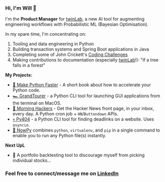 ### Hi, I'm Will 👋

I'm the **Product Manager** for [twinLab](https://twinlab.ai), a new AI tool for augmenting engineering workflows with Probabilistic ML (Bayesian Optimisation).

In my spare time, I'm concentrating on:
1. Tooling and data engineering in Python
2. Building transaction systems and Spring Boot applications in Java
3. Completing some of John Crickett's [Coding Challenges](https://codingchallenges.fyi/challenges/intro)
4. Making contributions to documentation (especially [twinLab](https://twinlab.ai)!): "If a tree falls in a forest"

**My Projects:**

- [🐍 Make Python Faster](https://makepythonfaster.com) - A short book about how to accelerate your Python code.
- [🏎️ GrandTourer](https://pypi.org/project/GrandTourer/) - a Python CLI tool for launching GUI applications from the terminal on MacOS.
- [🌅 Morning Hackers](https://morninghackers.com) - Get the Hacker News front page, in your inbox, every day. A Python cron job + `HN`/`Buttondown` APIs. 
- [💀 Py404](https://pypi.org/project/py404) - a Python CLI tool for finding deadlinks on a website. Uses `asyncio`.
- [💨 NowPy](https://pypi.org/project/nowpy) combines `python`, `virtualenv`, and `pip` in a single command to enable you to run any Python file(s) instantly. 

**Next UpL**

- 🔭 A portfolio backtesting tool to discourage myself from picking individual stocks...

### Feel free to connect/message me on [LinkedIn](https://www.linkedin.com/in/will-denby/)
